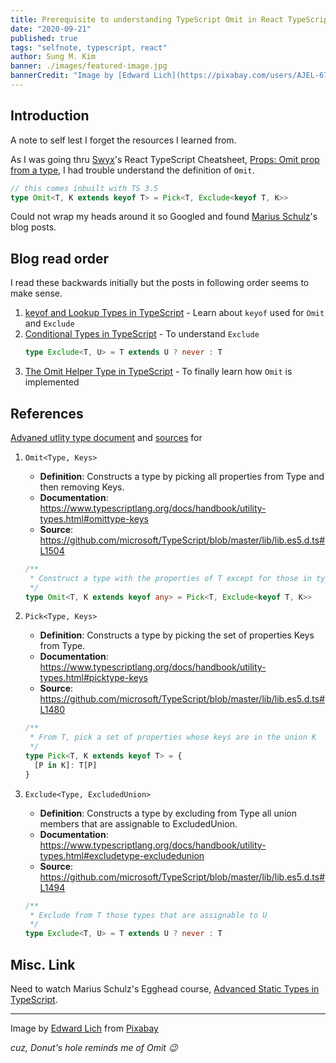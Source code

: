 ```yaml
---
title: Prerequisite to understanding TypeScript Omit in React TypeScript Cheatsheet
date: "2020-09-21"
published: true
tags: "selfnote, typescript, react"
author: Sung M. Kim
banner: ./images/featured-image.jpg
bannerCredit: "Image by [Edward Lich](https://pixabay.com/users/AJEL-676477/?utm_source=link-attribution&amp;utm_medium=referral&amp;utm_campaign=image&amp;utm_content=2969490) from [Pixabay](https://pixabay.com/?utm_source=link-attribution&amp;utm_medium=referral&amp;utm_campaign=image&amp;utm_content=2969490)"
---
```


## Introduction

A note to self lest I forget the resources I learned from.

As I was going thru [Swyx](https://twitter.com/swyx)'s React TypeScript Cheatsheet, [Props: Omit prop from a type](https://react-typescript-cheatsheet.netlify.app/docs/advanced/patterns_by_usecase/#props-omit-prop-from-a-type), I had trouble understand the definition of `Omit`.

```ts
// this comes inbuilt with TS 3.5
type Omit<T, K extends keyof T> = Pick<T, Exclude<keyof T, K>>
```

Could not wrap my heads around it so Googled and found [Marius Schulz](https://twitter.com/mariusschulz)'s blog posts.

## Blog read order

I read these backwards initially but the posts in following order seems to make sense.

1. [keyof and Lookup Types in TypeScript](https://mariusschulz.com/blog/keyof-and-lookup-types-in-typescript) - Learn about `keyof` used for `Omit` and `Exclude`
1. [Conditional Types in TypeScript](https://mariusschulz.com/blog/conditional-types-in-typescript) - To understand `Exclude`
   ```ts
   type Exclude<T, U> = T extends U ? never : T
   ```
1. [The Omit Helper Type in TypeScript](https://mariusschulz.com/blog/the-omit-helper-type-in-typescript) - To finally learn how `Omit` is implemented

## References

[Advaned utlity type document](https://www.typescriptlang.org/docs/handbook/utility-types.html) and [sources](https://github.com/microsoft/TypeScript/blob/master/lib/lib.es5.d.ts) for

1. `Omit<Type, Keys>`

   - **Definition**: Constructs a type by picking all properties from Type and then removing Keys.
   - **Documentation**: https://www.typescriptlang.org/docs/handbook/utility-types.html#omittype-keys
   - **Source**: https://github.com/microsoft/TypeScript/blob/master/lib/lib.es5.d.ts#L1504

   ```ts
   /**
    * Construct a type with the properties of T except for those in type K.
    */
   type Omit<T, K extends keyof any> = Pick<T, Exclude<keyof T, K>>
   ```

1. `Pick<Type, Keys>`

   - **Definition**: Constructs a type by picking the set of properties Keys from Type.
   - **Documentation**: https://www.typescriptlang.org/docs/handbook/utility-types.html#picktype-keys
   - **Source**: https://github.com/microsoft/TypeScript/blob/master/lib/lib.es5.d.ts#L1480

   ```ts
   /**
    * From T, pick a set of properties whose keys are in the union K
    */
   type Pick<T, K extends keyof T> = {
     [P in K]: T[P]
   }
   ```

1. `Exclude<Type, ExcludedUnion>`

   - **Definition**: Constructs a type by excluding from Type all union members that are assignable to ExcludedUnion.
   - **Documentation**: https://www.typescriptlang.org/docs/handbook/utility-types.html#excludetype-excludedunion
   - **Source**: https://github.com/microsoft/TypeScript/blob/master/lib/lib.es5.d.ts#L1494

   ```ts
   /**
    * Exclude from T those types that are assignable to U
    */
   type Exclude<T, U> = T extends U ? never : T
   ```

## Misc. Link

Need to watch Marius Schulz's Egghead course, [Advanced Static Types in TypeScript](https://egghead.io/courses/advanced-static-types-in-typescript).

---

Image by <a href="https://pixabay.com/users/AJEL-676477/?utm_source=link-attribution&amp;utm_medium=referral&amp;utm_campaign=image&amp;utm_content=2969490">Edward Lich</a> from <a href="https://pixabay.com/?utm_source=link-attribution&amp;utm_medium=referral&amp;utm_campaign=image&amp;utm_content=2969490">Pixabay</a>

_cuz, Donut's hole reminds me of Omit 😉_
